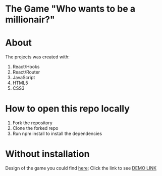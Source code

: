 # The Game "Who wants to be a millionair?"
# About
The projects was created with:
1. React/Hooks
2. React/Router
3. JavaScript
4. HTML5
5. CSS3

# How to open this repo locally
1. Fork the repository
2. Clone the forked repo
3. Run npm install to install the dependencies


# Without installation
Design of the game you could find [here](https://www.figma.com/file/tIZEZn2HTAeSDQRzoOzvXE/Front-end-test%2C-Headway?node-id=0%3A1);
Click the link to see [DEMO LINK](https://chriszinch.github.io/millionair/)